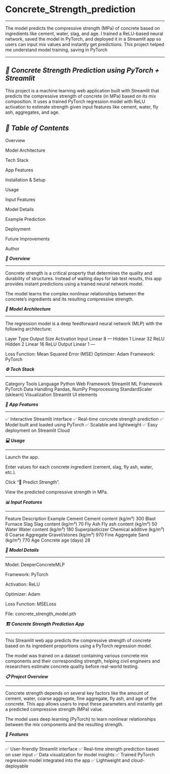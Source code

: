 # Concrete_Strength_prediction

---
The model predicts the compressive strength (MPa) of concrete based on ingredients like cement, water, slag, and age.  I trained a ReLU-based neural network, saved the model in PyTorch, and deployed it in a Streamlit app so users can input mix values and instantly get predictions.  This project helped me understand model training, saving in PyTorch

---

***🧱 Concrete Strength Prediction using PyTorch + Streamlit***
---
This project is a machine learning web application built with Streamlit that predicts the compressive strength of concrete (in MPa) based on its mix composition.
It uses a trained PyTorch regression model with ReLU activation to estimate strength given input features like cement, water, fly ash, aggregates, and age.

***📘 Table of Contents***
---
Overview

Model Architecture

Tech Stack

App Features

Installation & Setup

Usage

Input Features

Model Details

Example Prediction

Deployment

Future Improvements

Author

***🧩 Overview***

---

Concrete strength is a critical property that determines the quality and durability of structures.
Instead of waiting days for lab test results, this app provides instant predictions using a trained neural network model.

The model learns the complex nonlinear relationships between the concrete’s ingredients and its resulting compressive strength.

***🧠 Model Architecture***

---
The regression model is a deep feedforward neural network (MLP) with the following architecture:

Layer	Type	Output Size	Activation
Input	Linear	8	—
Hidden 1	Linear	32	ReLU
Hidden 2	Linear	16	ReLU
Output	Linear	1	—

Loss Function: Mean Squared Error (MSE)
Optimizer: Adam
Framework: PyTorch

***⚙️ Tech Stack***

---
Category	Tools
Language	Python
Web Framework	Streamlit
ML Framework	PyTorch
Data Handling	Pandas, NumPy
Preprocessing	StandardScaler (sklearn)
Visualization	Streamlit UI elements

***🌟 App Features***

---

✅ Interactive Streamlit interface
✅ Real-time concrete strength prediction
✅ Model built and loaded using PyTorch
✅ Scalable and lightweight
✅ Easy deployment on Streamlit Cloud

***💻 Usage***

---
Launch the app.

Enter values for each concrete ingredient (cement, slag, fly ash, water, etc.).

Click “🔮 Predict Strength”.

View the predicted compressive strength in MPa.

***📊 Input Features***

---
Feature	Description	Example
Cement	Cement content (kg/m³)	300
Blast Furnace Slag	Slag content (kg/m³)	70
Fly Ash	Fly ash content (kg/m³)	50
Water	Water content (kg/m³)	180
Superplasticizer	Chemical additive (kg/m³)	6
Coarse Aggregate	Gravel/stones (kg/m³)	970
Fine Aggregate	Sand (kg/m³)	770
Age	Concrete age (days)	28

***🧠 Model Details***

---
Model: DeeperConcreteMLP

Framework: PyTorch

Activation: ReLU

Optimizer: Adam

Loss Function: MSELoss

File: concrete_strength_model.pth

***🏗️ Concrete Strength Prediction App***

---
This Streamlit web app predicts the compressive strength of concrete based on its ingredient proportions using a PyTorch regression model.

The model was trained on a dataset containing various concrete mix components and their corresponding strength, helping civil engineers and researchers estimate concrete quality before real-world testing.

***📋 Project Overview***

---
Concrete strength depends on several key factors like the amount of cement, water, coarse aggregate, fine aggregate, fly ash, and age of the concrete.
This app allows users to input these parameters and instantly get a predicted compressive strength (MPa) value.

The model uses deep learning (PyTorch) to learn nonlinear relationships between the mix components and the resulting strength.

***🚀 Features***

---
✅ User-friendly Streamlit interface
✅ Real-time strength prediction based on user input
✅ Data visualization for model insights
✅ Trained PyTorch regression model integrated into the app
✅ Lightweight and cloud-deployable
